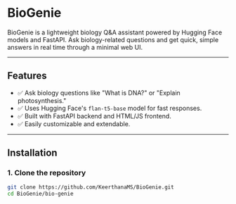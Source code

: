 #  BioGenie

BioGenie is a lightweight biology Q&A assistant powered by Hugging Face models and FastAPI. Ask biology-related questions and get quick, simple answers in real time through a minimal web UI.

---

##  Features

- ✅ Ask biology questions like "What is DNA?" or "Explain photosynthesis."
- ✅ Uses Hugging Face's `flan-t5-base` model for fast responses.
- ✅ Built with FastAPI backend and HTML/JS frontend.
- ✅ Easily customizable and extendable.

---

##  Installation

### 1. Clone the repository

```bash
git clone https://github.com/KeerthanaMS/BioGenie.git
cd BioGenie/bio-genie
